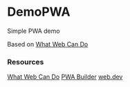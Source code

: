 # DemoPWA
Simple PWA demo

Based on [What Web Can Do](https://github.com/NOtherDev/whatwebcando)

### Resources
[What Web Can Do](https://github.com/NOtherDev/whatwebcando)
[PWA Builder](https://www.pwabuilder.com/)
[web.dev](https://web.dev/)

